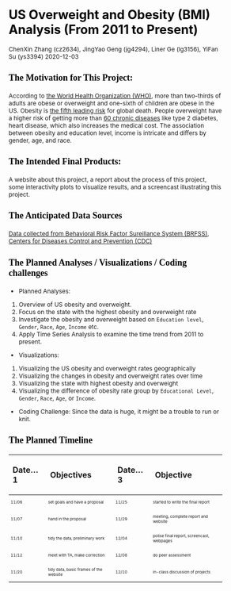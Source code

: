US Overweight and Obesity (BMI) Analysis (From 2011 to Present)
================
ChenXin Zhang (cz2634), JingYao Geng (jg4294), Liner Ge (lg3156), YiFan
Su (ys3394)
2020-12-03

<style type="text/css">

body{ /* Normal  */
      font-size: 12px;
  }
td {  /* Table  */
  font-size: 8px;
}
h1.title {
  font-size: 35px;
  color: DarkRed;
}
h1 { /* Header 1 */
  font-size: 25px;
  color: Black;
}
h2 { /* Header 2 */
    font-size: 22px;
  color: Black;
}
h3 { /* Header 3 */
  font-size: 18px;
  font-family: "Times New Roman", Times, serif;
  color: Black;
}
code.r{ /* Code block */
    font-size: 12px;
}
pre { /* Code block - determines code spacing between lines */
    font-size: 14px;
}
</style>

### The Motivation for This Project:

According to [the World Health Organization
(WHO)](https://www.who.int/news-room/fact-sheets/detail/obesity-and-overweight),
more than two-thirds of adults are obese or overweight and one-sixth of
children are obese in the US. Obesity is [the fifth leading
risk](https://easo.org/media-portal/statistics/) for global death.
People overweight have a higher risk of getting more than [60 chronic
diseases](https://www.healthline.com/health/obesity-facts) like type 2
diabetes, heart disease, which also increases the medical cost. The
association between obesity and education level, income is intricate and
differs by gender, age, and race.

### The Intended Final Products:

A website about this project, a report about the process of this
project, some interactivity plots to visualize results, and a screencast
illustrating this project.

### The Anticipated Data Sources

[Data collected from Behavioral Risk Factor Sureillance System
(BRFSS)](https://chronicdata.cdc.gov/Behavioral-Risk-Factors/BRFSS-Table-of-Overweight-and-Obesity-BMI-/fqb7-mgjf),
[Centers for Diseases Control and Prevention
(CDC)](https://www.cdc.gov/obesity/data/prevalence-maps.html#age)

### The Planned Analyses / Visualizations / Coding challenges

  - Planned Analyses:

<!-- end list -->

1.  Overview of US obesity and overweight.
2.  Focus on the state with the highest obesity and overweight rate
3.  Investigate the obesity and overweight based on `Education level`,
    `Gender`, `Race`, `Age`, `Income` etc.
4.  Apply Time Series Analysis to examine the time trend from 2011 to
    present.

<!-- end list -->

  - Visualizations:

<!-- end list -->

1.  Visualizing the US obesity and overweight rates geographically
2.  Visualizing the changes in obesity and overweight rates over time
3.  Visualizing the state with highest obesity and overweight
4.  Visualizing the difference of obesity rate group by `Educational
    Level`, `Gender`, `Race`, `Age`, or `Income`.

<!-- end list -->

  - Coding Challenge: Since the data is huge, it might be a trouble to
    run or knit.

### The Planned Timeline

<table>

<thead>

<tr>

<th style="text-align:left;">

Date…1

</th>

<th style="text-align:left;">

Objectives

</th>

<th style="text-align:left;">

Date…3

</th>

<th style="text-align:left;">

Objective

</th>

</tr>

</thead>

<tbody>

<tr>

<td style="text-align:left;">

11/06

</td>

<td style="text-align:left;">

set goals and have a proposal

</td>

<td style="text-align:left;">

11/25

</td>

<td style="text-align:left;">

started to write the final report

</td>

</tr>

<tr>

<td style="text-align:left;">

11/07

</td>

<td style="text-align:left;">

hand in the proposal

</td>

<td style="text-align:left;">

11/29

</td>

<td style="text-align:left;">

meeting, complete report and website

</td>

</tr>

<tr>

<td style="text-align:left;">

11/10

</td>

<td style="text-align:left;">

tidy the data, preliminary work

</td>

<td style="text-align:left;">

12/04

</td>

<td style="text-align:left;">

polise final report, screencast, webpages

</td>

</tr>

<tr>

<td style="text-align:left;">

11/12

</td>

<td style="text-align:left;">

meet with TA, make correction

</td>

<td style="text-align:left;">

12/08

</td>

<td style="text-align:left;">

do peer assessment

</td>

</tr>

<tr>

<td style="text-align:left;">

11/20

</td>

<td style="text-align:left;">

tidy data, basic frames of the website

</td>

<td style="text-align:left;">

12/10

</td>

<td style="text-align:left;">

in-class discussion of projects

</td>

</tr>

</tbody>

</table>
